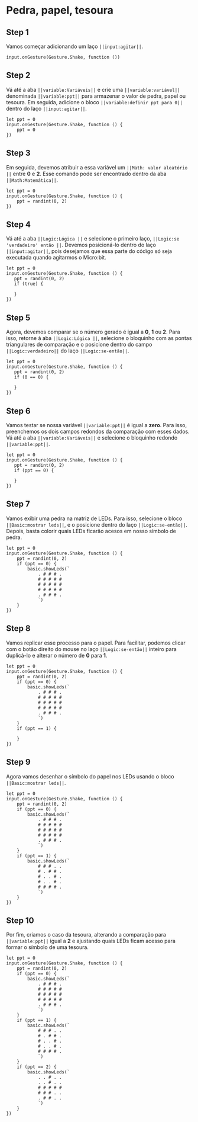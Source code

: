 # Pedra, papel, tesoura

## Step 1

Vamos começar adicionando um laço ``||input:agitar||``.

```blocks
input.onGesture(Gesture.Shake, function ())
```


## Step 2

Vá até a aba ``||variable:Variáveis||`` e crie uma ``||variable:variável||`` denominada ``||variable:ppt||`` para armazenar o valor de pedra, papel ou tesoura.
Em seguida, adicione o bloco ``||variable:definir ppt para 0||`` dentro do laço ``||input:agitar||``. 
    
```blocks
let ppt = 0
input.onGesture(Gesture.Shake, function () {
    ppt = 0
})
```
## Step 3

Em seguida, devemos atribuir a essa variável um ``||Math: valor aleatório ||`` entre **0** e **2**.
Esse comando pode ser encontrado dentro da aba ``||Math:Matemática||``.
```blocks
let ppt = 0
input.onGesture(Gesture.Shake, function () {
    ppt = randint(0, 2)
})
```

## Step 4

 Vá até a aba ``||Logic:Lógica ||`` e selecione o primeiro laço, ``||Logic:se 'verdadeiro' então ||``.
 Devemos posicioná-lo dentro do laço  ``||input:agitar||``, 
 pois desejamos que essa parte do código só seja executada quando agitarmos o Micro:bit.

 ```blocks
let ppt = 0
input.onGesture(Gesture.Shake, function () {
    ppt = randint(0, 2)
    if (true) {
    	
    }
})
```

## Step 5
Agora, devemos comparar se o número gerado é igual a **0**, **1** ou **2**.
Para isso, retorne à aba  ``||Logic:Lógica ||``, selecione o bloquinho com as pontas triangulares de comparação
e o posicione dentro do campo ``||Logic:verdadeiro||`` do laço ``||Logic:se-então||``. 
 ```blocks
let ppt = 0
input.onGesture(Gesture.Shake, function () {
    ppt = randint(0, 2)
    if (0 == 0) {
    	
    }
})
```
## Step 6
Vamos testar se nossa variável ``||variable:ppt||`` é igual a **zero**. 
Para isso, preenchemos os dois campos redondos da comparação com esses dados. 
Vá até a aba ``||variable:Variáveis||`` e selecione o bloquinho redondo ``||variable:ppt||``. 
 ```blocks
let ppt = 0
input.onGesture(Gesture.Shake, function () {
    ppt = randint(0, 2)
    if (ppt == 0) {
    	
    }
})
```
## Step 7
Vamos exibir uma pedra na matriz de LEDs. Para isso, selecione o bloco ``||Basic:mostrar leds||``,
e o posicione dentro do laço  ``||Logic:se-então||``. Depois, basta colorir quais LEDs ficarão acesos em nosso símbolo de pedra.
```blocks
let ppt = 0
input.onGesture(Gesture.Shake, function () {
    ppt = randint(0, 2)
    if (ppt == 0) {
        basic.showLeds(`
            . # # # .
            # # # # #
            # # # # #
            # # # # #
            . # # # .
            `)
    }
})
```

## Step 8
Vamos replicar esse processo para o papel. Para facilitar,  podemos clicar com o botão direito do mouse no laço  ``||Logic:se-então||``
inteiro para duplicá-lo e alterar o número de **0** para **1**.
```blocks
let ppt = 0
input.onGesture(Gesture.Shake, function () {
    ppt = randint(0, 2)
    if (ppt == 0) {
        basic.showLeds(`
            . # # # .
            # # # # #
            # # # # #
            # # # # #
            . # # # .
            `)
    }
    if (ppt == 1) {
    	
    }
})
```
## Step 9
Agora vamos desenhar o símbolo do papel nos LEDs usando o bloco ``||Basic:mostrar leds||``.
```blocks
let ppt = 0
input.onGesture(Gesture.Shake, function () {
    ppt = randint(0, 2)
    if (ppt == 0) {
        basic.showLeds(`
            . # # # .
            # # # # #
            # # # # #
            # # # # #
            . # # # .
            `)
    }
    if (ppt == 1) {
        basic.showLeds(`
            # # # . .
            # . # # .
            # . . # .
            # . . # .
            # # # # .
            `)
    }
})
```
## Step 10
Por fim, criamos o caso da tesoura, alterando a comparação para ``||variable:ppt||`` igual a **2**
e ajustando quais LEDs ficam acesso para formar o símbolo de uma tesoura.
```blocks
let ppt = 0
input.onGesture(Gesture.Shake, function () {
    ppt = randint(0, 2)
    if (ppt == 0) {
        basic.showLeds(`
            . # # # .
            # # # # #
            # # # # #
            # # # # #
            . # # # .
            `)
    }
    if (ppt == 1) {
        basic.showLeds(`
            # # # . .
            # . # # .
            # . . # .
            # . . # .
            # # # # .
            `)
    }
    if (ppt == 2) {
        basic.showLeds(`
            . . # . .
            . . # . .
            # # # # #
            # # # . .
            . # # . .
            `)
    }
})
```
